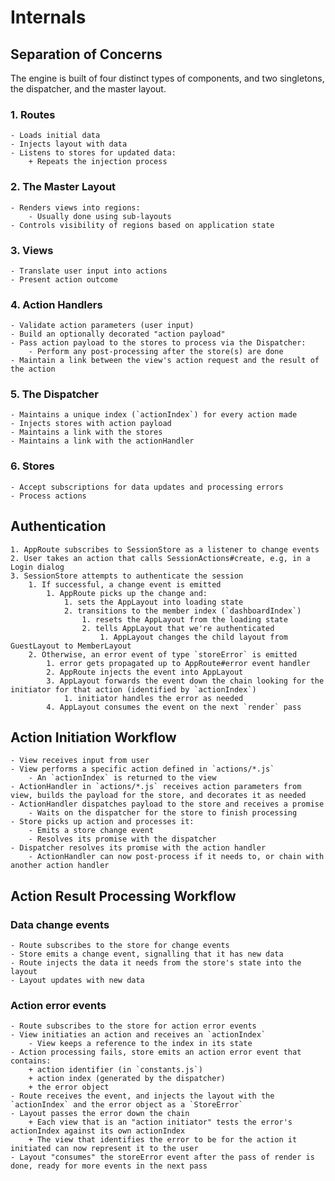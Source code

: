 # Internals

## Separation of Concerns

The engine is built of four distinct types of components, and two singletons, the dispatcher, and the master layout.

### 1. Routes

    - Loads initial data
    - Injects layout with data
    - Listens to stores for updated data:
        + Repeats the injection process

### 2. The Master Layout

    - Renders views into regions:
        - Usually done using sub-layouts
    - Controls visibility of regions based on application state

### 3. Views

    - Translate user input into actions
    - Present action outcome

### 4. Action Handlers

    - Validate action parameters (user input)
    - Build an optionally decorated "action payload"
    - Pass action payload to the stores to process via the Dispatcher:
        - Perform any post-processing after the store(s) are done
    - Maintain a link between the view's action request and the result of the action

### 5. The Dispatcher

    - Maintains a unique index (`actionIndex`) for every action made
    - Injects stores with action payload
    - Maintains a link with the stores
    - Maintains a link with the actionHandler

### 6. Stores

    - Accept subscriptions for data updates and processing errors
    - Process actions

## Authentication

    1. AppRoute subscribes to SessionStore as a listener to change events
    2. User takes an action that calls SessionActions#create, e.g, in a Login dialog
    3. SessionStore attempts to authenticate the session
        1. If successful, a change event is emitted
            1. AppRoute picks up the change and:
                1. sets the AppLayout into loading state
                2. transitions to the member index (`dashboardIndex`)
                    1. resets the AppLayout from the loading state
                    2. tells AppLayout that we're authenticated
                        1. AppLayout changes the child layout from GuestLayout to MemberLayout
        2. Otherwise, an error event of type `storeError` is emitted
            1. error gets propagated up to AppRoute#error event handler
            2. AppRoute injects the event into AppLayout
            3. AppLayout forwards the event down the chain looking for the initiator for that action (identified by `actionIndex`)
                1. initiator handles the error as needed
            4. AppLayout consumes the event on the next `render` pass

## Action Initiation Workflow

    - View receives input from user
    - View performs a specific action defined in `actions/*.js`
        - An `actionIndex` is returned to the view
    - ActionHandler in `actions/*.js` receives action parameters from view, builds the payload for the store, and decorates it as needed
    - ActionHandler dispatches payload to the store and receives a promise
        - Waits on the dispatcher for the store to finish processing
    - Store picks up action and processes it:
        - Emits a store change event
        - Resolves its promise with the dispatcher
    - Dispatcher resolves its promise with the action handler
        - ActionHandler can now post-process if it needs to, or chain with another action handler

## Action Result Processing Workflow

### Data change events

    - Route subscribes to the store for change events
    - Store emits a change event, signalling that it has new data
    - Route injects the data it needs from the store's state into the layout
    - Layout updates with new data

### Action error events

    - Route subscribes to the store for action error events
    - View initiaties an action and receives an `actionIndex`
        - View keeps a reference to the index in its state
    - Action processing fails, store emits an action error event that contains:
        + action identifier (in `constants.js`)
        + action index (generated by the dispatcher)
        + the error object
    - Route receives the event, and injects the layout with the `actionIndex` and the error object as a `StoreError`
    - Layout passes the error down the chain
        + Each view that is an "action initiator" tests the error's actionIndex against its own actionIndex
        + The view that identifies the error to be for the action it initiated can now represent it to the user
    - Layout "consumes" the storeError event after the pass of render is done, ready for more events in the next pass